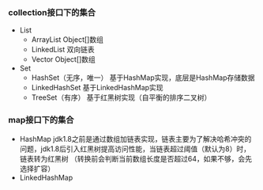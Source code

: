 ### collection接口下的集合
- List
   - ArrayList Object[]数组
   - LinkedList 双向链表
   - Vector Object[]数组
- Set
   - HashSet（无序，唯一） 基于HashMap实现，底层是HashMap存储数据 
   - LinkedHashSet  基于LinkedHashMap实现
   - TreeSet（有序） 基于红黑树实现（自平衡的排序二叉树）

### map接口下的集合
- HashMap jdk1.8之前是通过数组加链表实现，链表主要为了解决哈希冲突的问题，jdk1.8后引入红黑树提高访问性能，当链表超过阈值（默认为8）时，链表转为红黑树
 （转换前会判断当前数组长度是否超过64，如果不够，会先选择扩容）
- LinkedHashMap 
